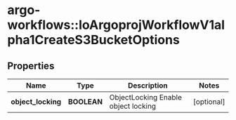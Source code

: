 # argo-workflows::IoArgoprojWorkflowV1alpha1CreateS3BucketOptions

## Properties
Name | Type | Description | Notes
------------ | ------------- | ------------- | -------------
**object_locking** | **BOOLEAN** | ObjectLocking Enable object locking | [optional] 


